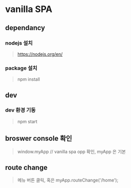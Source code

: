 # vanilla SPA

## dependancy
### nodejs 설치
> https://nodejs.org/en/

### package 설치
> npm install

## dev
### dev 환경 기동
>npm start

## broswer console 확인
> window.myApp // vanilla spa opp 확인, myApp 은 기본

## route change
> 메뉴 버튼 클릭, 혹은
> myApp.routeChange('/home');

